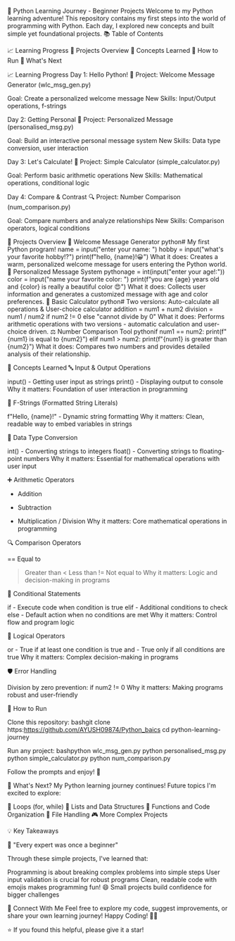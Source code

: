 🐍 Python Learning Journey - Beginner Projects
Welcome to my Python learning adventure! This repository contains my first steps into the world of programming with Python. Each day, I explored new concepts and built simple yet foundational projects.
📚 Table of Contents

📈 Learning Progress
🎯 Projects Overview
📖 Concepts Learned
🚀 How to Run
🔮 What's Next


📈 Learning Progress
Day 1: Hello Python! 👋
Project: Welcome Message Generator (wlc_msg_gen.py)

Goal: Create a personalized welcome message
New Skills: Input/Output operations, f-strings

Day 2: Getting Personal 💫
Project: Personalized Message (personalised_msg.py)

Goal: Build an interactive personal message system
New Skills: Data type conversion, user interaction

Day 3: Let's Calculate! 🧮
Project: Simple Calculator (simple_calculator.py)

Goal: Perform basic arithmetic operations
New Skills: Mathematical operations, conditional logic

Day 4: Compare & Contrast 🔍
Project: Number Comparison (num_comparison.py)

Goal: Compare numbers and analyze relationships
New Skills: Comparison operators, logical conditions


🎯 Projects Overview
🌟 Welcome Message Generator
python# My first Python program!
name = input("enter your name: ")
hobby = input("what's your favorite hobby!?")
print(f"hello, {name}!😀")
What it does: Creates a warm, personalized welcome message for users entering the Python world.
💬 Personalized Message System
pythonage = int(input("enter your age!:"))
color = input("name your favorite color: ")
print(f"you are {age} years old and {color} is really a beautiful color 😍")
What it does: Collects user information and generates a customized message with age and color preferences.
🔢 Basic Calculator
python# Two versions: Auto-calculate all operations & User-choice calculator
addition = num1 + num2
division = num1 / num2 if num2 != 0 else "cannot divide by 0"
What it does: Performs arithmetic operations with two versions - automatic calculation and user-choice driven.
⚖️ Number Comparison Tool
pythonif num1 == num2:
    print(f"{num1} is equal to {num2}")
elif num1 > num2:
    print(f"{num1} is greater than {num2}")
What it does: Compares two numbers and provides detailed analysis of their relationship.

📖 Concepts Learned
🔤 Input & Output Operations

input() - Getting user input as strings
print() - Displaying output to console
Why it matters: Foundation of user interaction in programming

🎨 F-Strings (Formatted String Literals)

f"Hello, {name}!" - Dynamic string formatting
Why it matters: Clean, readable way to embed variables in strings

🔄 Data Type Conversion

int() - Converting strings to integers
float() - Converting strings to floating-point numbers
Why it matters: Essential for mathematical operations with user input

➕ Arithmetic Operators

+ Addition
- Subtraction
* Multiplication
/ Division
Why it matters: Core mathematical operations in programming

🔍 Comparison Operators

== Equal to
> Greater than
< Less than
!= Not equal to
Why it matters: Logic and decision-making in programs

🌊 Conditional Statements

if - Execute code when condition is true
elif - Additional conditions to check
else - Default action when no conditions are met
Why it matters: Control flow and program logic

🔗 Logical Operators

or - True if at least one condition is true
and - True only if all conditions are true
Why it matters: Complex decision-making in programs

🛡️ Error Handling

Division by zero prevention: if num2 != 0
Why it matters: Making programs robust and user-friendly


🚀 How to Run

Clone this repository:
bashgit clone https:https://github.com/AYUSH09874/Python_baics
cd python-learning-journey

Run any project:
bashpython wlc_msg_gen.py
python personalised_msg.py
python simple_calculator.py
python num_comparison.py

Follow the prompts and enjoy! 🎉


🔮 What's Next?
My Python learning journey continues! Future topics I'm excited to explore:

🔁 Loops (for, while)
📝 Lists and Data Structures
🔧 Functions and Code Organization
📁 File Handling
🎮 More Complex Projects


💡 Key Takeaways

🌟 "Every expert was once a beginner"

Through these simple projects, I've learned that:

Programming is about breaking complex problems into simple steps
User input validation is crucial for robust programs
Clean, readable code with emojis makes programming fun! 😄
Small projects build confidence for bigger challenges


🤝 Connect With Me
Feel free to explore my code, suggest improvements, or share your own learning journey!
Happy Coding! 🎯✨

⭐ If you found this helpful, please give it a star!
